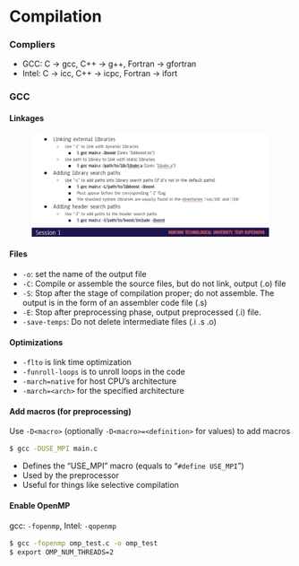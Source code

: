 # Compilation

### Compliers

* GCC: C -> gcc, C++ -> g++, Fortran -> gfortran&#x20;
* Intel: C -> icc, C++ -> icpc, Fortran -> ifort

### GCC

#### Linkages

<figure><img src="../.gitbook/assets/image.png" alt=""><figcaption></figcaption></figure>

#### Files

* `-o`: set the name of the output file
* `-C`: Compile or assemble the source files, but do not link, output (.o) file
* `-S`: Stop after the stage of compilation proper; do not assemble. The output is in the form of an assembler code file (.s)
* `-E`: Stop after preprocessing phase, output preprocessed (.i) file.
* `-save-temps`: Do not delete intermediate files (.i .s .o)

#### Optimizations

* `-flto` is link time optimization
* `-funroll-loops` is to unroll loops in the code
* `-march=native` for host CPU’s architecture
* `-march=<arch>` for the specified architecture

#### Add macros (for preprocessing)

Use `-D<macro>` (optionally `-D<macro>=<definition>` for values) to add macros

```bash
$ gcc -DUSE_MPI main.c
```

* Defines the “USE\_MPI” macro (equals to “`#define USE_MPI`”)
* Used by the preprocessor
* Useful for things like selective compilation

#### Enable OpenMP

gcc: `-fopenmp`, Intel: `-qopenmp`

```bash
$ gcc -fopenmp omp_test.c -o omp_test
$ export OMP_NUM_THREADS=2
```

